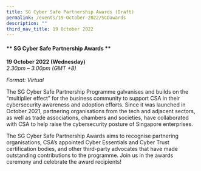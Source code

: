 ```yaml
---
title: SG Cyber Safe Partnership Awards (Draft)
permalink: /events/19-October-2022/SCDawards
description: ""
third_nav_title: 19 October 2022
---
```


#### ** SG Cyber Safe Partnership Awards **
 
**19 October 2022 (Wednesday)**  
*2.30pm – 3.00pm (GMT +8)*

*Format: Virtual*

The SG Cyber Safe Partnership Programme galvanises and builds on the “multiplier effect” for the business community to support CSA in their cybersecurity awareness and adoption efforts. Since it was launched in October 2021, partnering organisations from the tech and adjacent sectors, as well as trade associations, chambers and societies, have collaborated with CSA to help raise the cybersecurity posture of Singapore enterprises.
 
The SG Cyber Safe Partnership Awards aims to recognise partnering organisations, CSA’s appointed Cyber Essentials and Cyber Trust certification bodies, and other third-party advocates that have made outstanding contributions to the programme. Join us in the awards ceremony and celebrate the award recipients!
